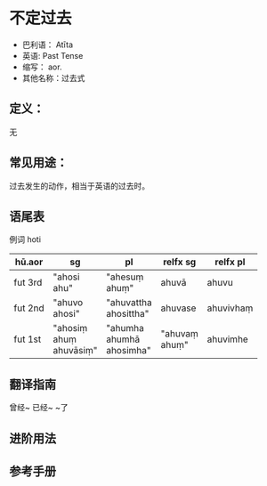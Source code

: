 # 不定过去

* 巴利语： Atīta
* 英语: Past Tense
* 缩写： aor.
* 其他名称：过去式

## 定义：

无

## 常见用途：

过去发生的动作，相当于英语的过去时。

## 语尾表



例词 hoti

|hū.aor|sg|pl|relfx sg|relfx pl|
| -- | -- | -- | -- | -- |
|fut 3rd|"ahosi<br>ahu"|"ahesuṃ<br>ahuṃ"|ahuvā|ahuvu|
|fut 2nd|"ahuvo<br>ahosi"|"ahuvattha<br>ahosittha"|ahuvase|ahuvivhaṃ|
|fut 1st|"ahosiṃ<br>ahuṃ<br>ahuvāsiṃ"|"ahumha<br>ahumhā<br>ahosimha"|"ahuvaṃ<br>ahuṃ"|ahuvimhe|



## 翻译指南

曾经~ 已经~ ~了


## 进阶用法


## 参考手册

